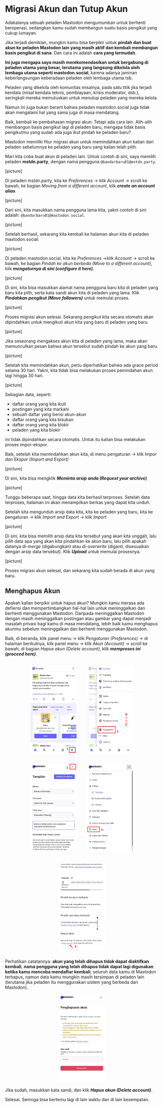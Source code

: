 # Migrasi Akun dan Tutup Akun
Adakalanya sebuah peladen Mastodon mengumumkan untuk berhenti beroperasi, sedangkan kamu sudah membangun suatu basis pengikut yang cukup lumayan.

Jika terjadi demikian, mungkin kamu bisa berpikir untuk **pindah dan buat akun ke peladen Mastodon lain yang masih aktif dan kembali membangun basis pengikut di sana**. Dan cara ini adalah **cara yang termudah**.

**Ini juga mengapa saya masih merekomendasikan untuk bergabung di peladen utama yang besar, terutama yang langsung dikelola oleh lembaga utama seperti mastodon.social**, karena adanya jaminan keberlangsungan keberadaan peladen oleh lembaga utama tsb.

Peladen yang dikelola oleh komunitas misalnya, pada satu titik jika terjadi kendala (misal kendala teknis, pembiayaan, krisis moderator, dsb.), seringkali mereka memutuskan untuk menutup peladen yang mereka kelola.

Namun ini juga bukan berarti bahwa peladen mastodon.social juga tidak akan mengalami hal yang sama juga di masa mendatang.

Baik, kembali ke pembahasan migrasi akun: Tetapi ada cara lain. Alih-alih membangun basis pengikut lagi di peladen baru, mengapa tidak basis pengikutmu yang sudah ada juga ikut pindah ke peladen baru?

Mastodon memiliki fitur migrasi akun untuk memindahkan akun kalian dari peladen sebelumnya ke peladen yang baru yang kalian telah pilih.

Mari kita coba buat akun di peladen lain. Untuk contoh di sini, saya memilih peladen **mstdn.party**, dengan nama pengguna `@bandarbaru01@mstdn.party`.

[picture]

Di peladen mstdn.party, kita ke *Preferences* -> klik *Account* -> scroll ke bawah, ke bagian *Moving from a different account*, klik ***create an account alias***.

[picture]

Dari sini, kita masukkan nama pengguna lama kita, yakni contoh di sini adalah: `@bandarbaru01@mastodon.social`.

[picture]

Setelah berhasil, sekarang kita kembali ke halaman akun kita di peladen mastodon.social.

[picture]

Di peladen mastodon.social, kita ke *Preferences* ->klik *Account* -> scroll ke bawah, ke bagian *Pindah ke akun berbeda (Move to  a different account)*, klik ***mengaturnya di sini (configure it here)***.

[picture]

Di sini, kita bisa masukkan alamat nama pengguna baru kita di peladen yang baru kita pilih, serta kata sandi akun kita di peladen yang lama. Klik ***Pindahkan pengikut (Move followers)*** untuk memulai proses.

[picture]

Proses migrasi akun selesai. Sekarang pengikut kita secara otomatis akan dipindahkan untuk mengikuti akun kita yang baru di peladen yang baru.

[picture]

Jika seseorang mengakses akun kita di peladen yang lama, maka akan memunculkan pesan bahwa akun tersebut sudah pindah ke akun yang baru.

[picture]

Setelah kita memindahkan akun, perlu diperhatikan bahwa ada grace period selama 30 hari. Yakni, kita tidak bisa melakukan proses pemindahan akun lagi hingga 30 hari.

[picture]

Sebagian data, seperti:
- daftar orang yang kita ikuti
- postingan yang kita markahi
- sebuah daftar yang berisi akun-akun
- daftar orang yang kita bisukan
- daftar orang yang kita blokir
- peladen yang kita blokir

ini tidak dipindahkan secara otomatis. Untuk itu kalian bisa melakukan proses impor-ekspor.

Baik, setelah kita memindahkan akun kita, di menu pengaturan ->  klik *Impor dan Ekspor (Import and Export)*

[picture]

Di sini, kita bisa mengklik ***Meminta arsip anda (Request your archive)***

[picture]

Tunggu beberapa saat, hingga data kita berhasil terproses. Setelah data terproses, halaman ini akan menampilkan berkas yang dapat kita unduh.

Setelah kita mengunduh arsip data kita, kita ke peladen yang baru, kita ke pengaturan -> klik *Import and Export* -> klik *Import*

[picture]

Di sini, kita bisa memilih arsip data kita tersebut yang akan kita unggah, lalu pilih data apa yang akan kita pindahkan ke akun baru, lalu pilih apakah datanya di-*merge* (digabungkan) atau di-*overwrite* (diganti, disesuaikan dengan arsip data tersebut). Klik ***Upload*** untuk memulai prosesnya.

[picture]

Proses migrasi akun selesai, dan sekarang kita sudah berada di akun yang baru.

## Menghapus Akun

Apakah kalian berpikir untuk hapus akun? Mungkin kamu merasa ada defiensi dan mempertimbangkan hal-hal lain untuk meninggalkan dan berhenti menggunakan Mastodon. Daripada meninggalkan Mastodon dengan masih meninggalkan postingan atau gambar yang dapat menjadi masalah privasi bagi kamu di masa mendatang, lebih baik kamu menghapus akunmu sebelum meninggalkan dan berhenti menggunakan Mastodon.

Baik, di beranda, klik panel menu -> klik *Pengaturan (Preferences)* -> di halaman berikutnya, klik panel menu -> klik *Akun (Account)* -> scroll ke bawah, di bagian *Hapus akun (Delete account)*, klik ***memproses ini (proceed here)***.

<div align="center">
  <div>
    <img src="../assets/25pic-01.jpg" style="display:inline-block; width:30%; margin:15px;"/>
    <img src="../assets/25pic-02.jpg" style="display:inline-block; width:30%; margin:15px;"/>
    <img src="../assets/25pic-03.jpg" style="display:inline-block; width:30%; margin:15px;"/>
    <img src="../assets/25pic-04.jpg" style="display:inline-block; width:30%; margin:15px;"/>
    <img src="../assets/25pic-05.jpg" style="display:inline-block; width:30%; margin:15px;"/>
  </div>
</div>


Perhatikan catatannya: **akun yang telah dihapus tidak dapat diaktifkan kembali**, **nama pengguna yang telah dihapus tidak dapat lagi digunakan ketika kamu mencoba mendaftar kembali**, seluruh data kamu di Mastodon terhapus, namun data kamu mungkin masih tersimpan di peladen lain (terutama jika peladen itu menggunakan sistem yang berbeda dari Mastodon).

<div align="center">
  <div>
    <img src="../assets/25pic-06.jpg" width="30%" />
  </div>
</div>

Jika sudah, masukkan kata sandi, dan klik ***Hapus akun (Delete account)***.

Selesai. Semoga bisa bertemu lagi di lain waktu dan di lain kesempatan.


